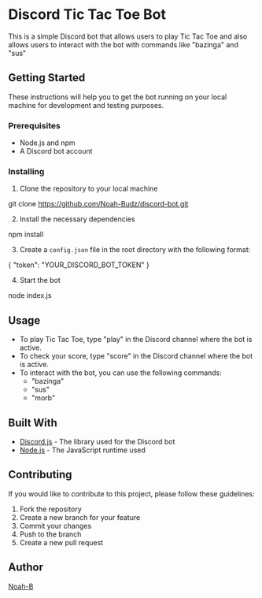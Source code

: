 # Discord Tic Tac Toe Bot

This is a simple Discord bot that allows users to play Tic Tac Toe and also allows users to interact with the bot with commands like "bazinga" and "sus"

## Getting Started

These instructions will help you to get the bot running on your local machine for development and testing purposes.

### Prerequisites

- Node.js and npm
- A Discord bot account

### Installing

1. Clone the repository to your local machine

git clone https://github.com/Noah-Budz/discord-bot.git

2. Install the necessary dependencies

npm install

3. Create a `config.json` file in the root directory with the following format:

{
"token": "YOUR_DISCORD_BOT_TOKEN"
}


4. Start the bot

node index.js

## Usage

- To play Tic Tac Toe, type "play" in the Discord channel where the bot is active.
- To check your score, type "score" in the Discord channel where the bot is active.
- To interact with the bot, you can use the following commands:
  - "bazinga"
  - "sus"
  - "morb"

## Built With

- [Discord.js](https://discord.js.org/) - The library used for the Discord bot
- [Node.js](https://nodejs.org/) - The JavaScript runtime used

## Contributing

If you would like to contribute to this project, please follow these guidelines:

1. Fork the repository
2. Create a new branch for your feature
3. Commit your changes
4. Push to the branch
5. Create a new pull request

## Author

[Noah-B](https://github.com/Noah-Budz)
